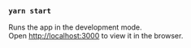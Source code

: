 
### `yarn start`

Runs the app in the development mode.\
Open [http://localhost:3000](http://localhost:3000) to view it in the browser.
